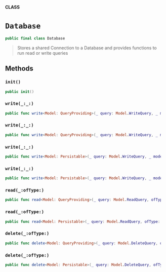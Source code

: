**CLASS**

# `Database`

```swift
public final class Database
```

> Stores a shared Connection to a Database and provides functions to run read or write queries

## Methods
### `init()`

```swift
public init()
```

### `write(_:_:)`

```swift
public func write<Model: QueryProviding>(_ query: Model.WriteQuery, _ model: Model) throws
```

### `write(_:_:)`

```swift
public func write<Model: QueryProviding>(_ query: Model.WriteQuery, _ models: [Model]) throws
```

### `write(_:_:)`

```swift
public func write<Model: Persistable>(_ query: Model.WriteQuery, _ model: Model) throws
```

### `write(_:_:)`

```swift
public func write<Model: Persistable>(_ query: Model.WriteQuery, _ models: [Model]) throws
```

### `read(_:ofType:)`

```swift
public func read<Model: QueryProviding>(_ query: Model.ReadQuery, ofType: Model.Type) throws -> [Model]
```

### `read(_:ofType:)`

```swift
public func read<Model: Persistable>(_ query: Model.ReadQuery, ofType: Model.Type) throws -> [Model]
```

### `delete(_:ofType:)`

```swift
public func delete<Model: QueryProviding>(_ query: Model.DeleteQuery, ofType type: Model.Type) throws
```

### `delete(_:ofType:)`

```swift
public func delete<Model: Persistable>(_ query: Model.DeleteQuery, ofType type: Model.Type) throws
```
